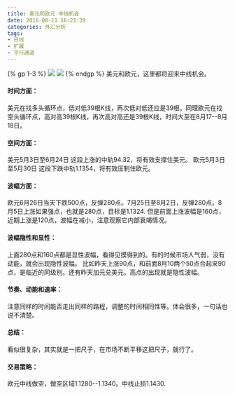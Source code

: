 ```yaml
---
title: 美元和欧元 中线机会
date: 2016-08-11 16:21:39
categories: 外汇分析
tags:
- 日线
- 扩展
- 平行通道
---
```

{% gp 1-3 %}
![](http://eurusd.qiniudn.com/1571.png)
![](http://eurusd.qiniudn.com/1572.png)
{% endgp %}
美元和欧元，这里都将迎来中线机会。

#### 时间方面： 

美元在找多头循环点，低对低39根K线，再次低对低还应是39根。同理欧元在找空头循环点，高对高39根K线，再次高对高还是39根K线，时间大至在8月17--8月18日。

#### 空间方面：

美元5月3日至6月24日 这段上涨的中轨94.32，将有效支撑住美元。 欧元5月3日至5月30日 这段下跌中轨1.1354，将有效压制住欧元。

#### 波幅方面：

欧元6月26日当天下跌500点，反弹280点。7月25日至8月2日，反弹280点。8月5日上涨如果强点，也就是280点，目标是1.1324. 但是前面上涨波幅是160点，近期上涨是120点，波幅在减小，注意观察它内部衰竭情况。

#### 波幅隐性和显性：

上面280点和160点都是显性波幅，看得见摸得到的。有的时候市场人气弱，没有动能，就会出现隐性波幅。 比如昨天上涨90点，和前面8月10两个50点合起来90点，是临近的同级别。还有昨天加元兑美元。高点的出现就是隐性波幅。

#### 节奏、动能和速率：

注意同样的时间能否走出同样的路程，调整的时间相同性等。体会很多，一句话也说不清楚。

#### 总结： 

看似很复杂，其实就是一把尺子，在市场不断平移这把尺子，就行了。

#### 交易策略：

欧元中线做空，做空区域1.1280--1.1340。中线止损1.1430. 


